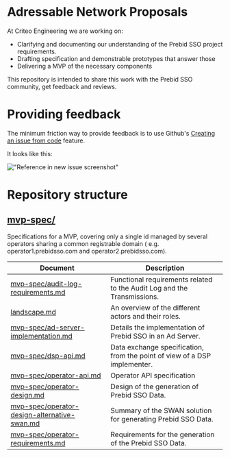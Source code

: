# Adressable Network Proposals

At Criteo Engineering we are working on:

- Clarifying and documenting our understanding of the Prebid SSO project requirements.
- Drafting specification and demonstrable prototypes that answer those
- Delivering a MVP of the necessary components

This repository is intended to share this work with the Prebid SSO community, get feedback and reviews.

# Providing feedback

The minimum friction way to provide feedback is to use Github's
[Creating an issue from code](https://docs.github.com/en/issues/tracking-your-work-with-issues/creating-an-issue#creating-an-issue-from-code)
feature.

It looks like this:

!["Reference in new issue screenshot"](https://docs.github.com/assets/images/help/repository/open-new-issue-specific-line.png)

# Repository structure

## [mvp-spec/](/mvp-spec)


Specifications for a MVP, covering only a single id managed by several operators sharing a common registrable domain (
e.g. operator1.prebidsso.com and operator2.prebidsso.com).

| Document                                                                                        | Description                                                                       |
|-------------------------------------------------------------------------------------------------|-----------------------------------------------------------------------------------|
| [mvp-spec/audit-log-requirements.md](./mvp-spec/audit-log-requirements.md)                      | Functional requirements related to the Audit Log and the Transmissions.   |
| [landscape.md](./mvp-spec/landscape.md)                                                         | An overview of the different actors and their roles.                      |
| [mvp-spec/ad-server-implementation.md](./mvp-spec/ad-server-implementation.md)                  | Details the implementation of Prebid SSO in an Ad Server.                         |
| [mvp-spec/dsp-api.md](./mvp-spec/dsp-api.md)                                                    | Data exchange specification, from the point of view of a DSP implementer.         |
| [mvp-spec/operator-api.md](./mvp-spec/operator-api.md)                                          | Operator API specification                                                        |
| [mvp-spec/operator-design.md](./mvp-spec/operator-design.md)                                    | Design of the generation of Prebid SSO Data.                                      |
| [mvp-spec/operator-design-alternative-swan.md](./mvp-spec/operator-design-alternative-swan.md)  | Summary of the SWAN solution for generating Prebid SSO Data.                      |
| [mvp-spec/operator-requirements.md](./mvp-spec/operator-requirements.md)                        | Requirements for the generation of the Prebid SSO Data.                           |
